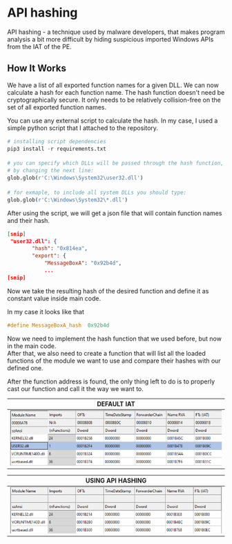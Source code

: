 # API hashing

API hashing - a technique used by malware developers, that makes program analysis a bit more difficult by hiding suspicious imported Windows APIs from the IAT of the PE.

## How It Works

We have a list of all exported function names for a given DLL. We can now calculate a hash for each function name. The hash function doesn't need be cryptographically secure. It only needs to be relatively collision-free on the set of all exported function names.

You can use any external script to calculate the hash. In my case, I used a simple python script that I attached to the repository.

```python
# installing script dependencies
pip3 install -r requirements.txt

# you can specify which DLLs will be passed through the hash function,
# by changing the next line:
glob.glob(r'C:\Windows\System32\user32.dll')

# for exmaple, to include all system DLLs you should type:
glob.glob(r'C:\Windows\System32\*.dll')
```

After using the script, we will get a json file that will contain function names and their hash.

```json
[snip]
 "user32.dll": {
        "hash": "0x814ea",
        "export": {
            "MessageBoxA": "0x92b4d",
            ...
[snip]
```

Now we take the resulting hash of the desired function
and define it as constant value inside main code.

In my case it looks like that
```c++
#define MessageBoxA_hash  0x92b4d 
```
 Now we need to implement the hash function that we used before, but now in the main code.<br />
 After that, we also need to create a function that will list all the loaded functions of the module we want to use and compare their hashes with our defined one.

 After the function address is found, the only thing left to do is to properly cast our function and call it the way we want to.

 |  DEFAULT IAT                     |
 | -------------------------------- | 
 | ![default](assets/default.png)   |

 | USING API HASHING                |
 | -------------------------------- |
 | ![hashing](assets/hashing.png)   |
 
  